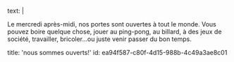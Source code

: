 text: |
  <p>Le mercredi après-midi, nos portes sont ouvertes à tout le monde. Vous pouvez boire quelque chose, jouer au ping-pong, au billard, à des jeux de société, travailler, bricoler...ou juste venir passer du bon temps.<br>
  </p>
  
title: 'nous sommes ouverts!'
id: ea94f587-c80f-4d15-988b-4c49a3ae8c01
